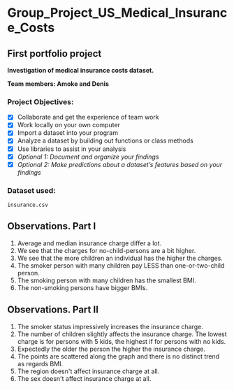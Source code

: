 # **Group_Project_US_Medical_Insurance_Costs**
## First portfolio project

**Investigation of medical insurance costs dataset.**

**Team members: Amoke and Denis**

### Project Objectives:
- [x] Collaborate and get the experience of team work
- [x] Work locally on your own computer
- [x] Import a dataset into your program
- [x] Analyze a dataset by building out functions or class methods
- [x] Use libraries to assist in your analysis
- [x] *Optional 1: Document and organize your findings*
- [x] *Optional 2: Make predictions about a dataset’s features based on your findings*

### Dataset used:
```
insurance.csv
```

## Observations. Part I ##
1. Average and median insurance charge differ a lot.
2. We see that the charges for no-child-persons are a bit higher.
3. We see that the more children an individual has the higher the charges.   
4. The smoker person with many children pay LESS than one-or-two-child person.
5. The smoking person with many children has the smallest BMI.
6. The non-smoking persons have bigger BMIs.

## Observations. Part II ##
1. The smoker status impressively increases the insurance charge.
2. The number of children slightly affects the insurance charge. The lowest charge is for persons with 5 kids, the highest if for persons with no kids.
3. Expectedly the older the person the higher the insurance charge.
4. The points are scattered along the graph and there is no distinct trend as regards BMI.
5. The region doesn't affect insurance charge at all.
6. The sex doesn't affect insurance charge at all.
